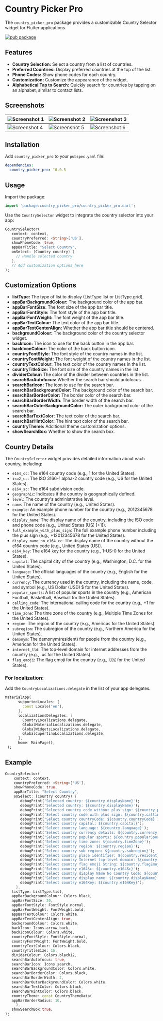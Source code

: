 # Country Picker Pro

The `country_picker_pro` package provides a customizable Country Selector widget for Flutter applications.

[![pub package](https://img.shields.io/pub/v/country_picker_pro.svg)](https://pub.dev/packages/country_picker_pro)



## Features

- **Country Selection:** Select a country from a list of countries.
- **Preferred Countries:** Display preferred countries at the top of the list.
- **Phone Codes:** Show phone codes for each country.
- **Customization:** Customize the appearance of the widget.
- **Alphabetical Tap to Search:** Quickly search for countries by tapping on an alphabet, similar to contact lists.

## Screenshots

| ![Screenshot 1](https://raw.githubusercontent.com/shirsh94/country_picker_pro/main/assets/Screenshot_first.jpg)  | ![Screenshot 2](https://github.com/shirsh94/country_picker_pro/blob/main/assets/Screenshot_second.jpg?raw=true) | ![Screenshot 3](https://github.com/shirsh94/country_picker_pro/blob/main/assets/Screenshot_third.jpg?raw=true) |
|------------------------------------------------------------------------------------------------------------------|-----------------------------------------------------------------------------------------------------------------|----------------------------------------------------------------------------------------------------------------|
| ![Screenshot 4](https://raw.githubusercontent.com/shirsh94/country_picker_pro/main/assets/Screenshot_fourth.jpg) | ![Screenshot 5](https://github.com/shirsh94/country_picker_pro/blob/main/assets/Screenshot_fifth.jpg?raw=true)  | ![Screenshot 6](https://github.com/shirsh94/country_picker_pro/blob/main/assets/Screenshot_sixth.jpg?raw=true) |

## Installation

Add `country_picker_pro` to your `pubspec.yaml` file:

```yaml
dependencies:
  country_picker_pro: ^0.0.5
```

## Usage

Import the package:

```dart
import 'package:country_picker_pro/country_picker_pro.dart';
```

Use the `CountrySelector` widget to integrate the country selector into your app:

```dart
CountrySelector(
   context: context,
   countryPreferred: <String>['US'],
   showPhoneCode: true,
   appBarTitle: "Select Country",
   onSelect: (Country country) {
     // Handle selected country
   },
   // Add customization options here
);
```

## Customization Options

- **listType:** The type of list to display (ListType.list or ListType.grid).
- **appBarBackgroundColour:** The background color of the app bar.
- **appBarFontSize:** The font size of the app bar title.
- **appBarFontStyle:** The font style of the app bar title.
- **appBarFontWeight:** The font weight of the app bar title.
- **appBarTextColour:** The text color of the app bar title.
- **appBarTextCenterAlign:** Whether the app bar title should be centered.
- **backgroundColour:** The background color of the country selector widget.
- **backIcon:** The icon to use for the back button in the app bar.
- **backIconColour:** The color of the back button icon.
- **countryFontStyle:** The font style of the country names in the list.
- **countryFontWeight:** The font weight of the country names in the list.
- **countryTextColour:** The text color of the country names in the list.
- **countryTitleSize:** The font size of the country names in the list.
- **dividerColour:** The color of the divider between countries in the list.
- **searchBarAutofocus:** Whether the search bar should autofocus.
- **searchBarIcon:** The icon to use for the search bar.
- **searchBarBackgroundColor:** The background color of the search bar.
- **searchBarBorderColor:** The border color of the search bar.
- **searchBarBorderWidth:** The border width of the search bar.
- **searchBarOuterBackgroundColor:** The outer background color of the search bar.
- **searchBarTextColor:** The text color of the search bar.
- **searchBarHintColor:** The hint text color of the search bar.
- **countryTheme:** Additional theme customization options.
- **showSearchBox:** Whether to show the search box.

## Country Details

The `CountrySelector` widget provides detailed information about each country, including:

- `e164_cc`: The e164 country code (e.g., 1 for the United States).
- `iso2_cc`: The ISO 3166-1 alpha-2 country code (e.g., US for the United States).
- `e164_sc`: The e164 subdivision code.
- `geographic`: Indicates if the country is geographically defined.
- `level`: The country's administrative level.
- `name`: The name of the country (e.g., United States).
- `example`: An example phone number for the country (e.g., 2012345678 for the United States).
- `display_name`: The display name of the country, including the ISO code and phone code (e.g.,
  United States (US) [+1]).
- `full_example_with_plus_sign`: The full example phone number including the plus sign (e.g.,
  +12012345678 for the United States).
- `display_name_no_e164_cc`: The display name of the country without the e164 country code (e.g.,
  United States (US)).
- `e164_key`: The e164 key for the country (e.g., 1-US-0 for the United States).
- `capital`: The capital city of the country (e.g., Washington, D.C. for the United States).
- `language`: The official languages of the country (e.g., English for the United States).
- `currency`: The currency used in the country, including the name, code, and symbol (e.g., US
  Dollar (USD) $ for the United States).
- `popular_sports`: A list of popular sports in the country (e.g., American Football, Basketball,
  Baseball for the United States).
- `calling_code`: The international calling code for the country (e.g., +1 for the United States).
- `time_zone`: The time zone of the country (e.g., Multiple Time Zones for the United States).
- `region`: The region of the country (e.g., Americas for the United States).
- `subregion`: The subregion of the country (e.g., Northern America for the United States).
- `demonym`: The demonym(resident) for people from the country (e.g., American for the United States).
- `internet_tld`: The top-level domain for internet addresses from the country (e.g., .us for the
  United States).
- `flag_emoji`: The flag emoji for the country (e.g., 🇺🇸 for the United States).

### For localization:
Add the `CountryLocalizations.delegate` in the list of your app delegates.
```Dart
MaterialApp(
      supportedLocales: [
        const Locale('en'),
      ],
      localizationsDelegates: [
        CountryLocalizations.delegate,
        GlobalMaterialLocalizations.delegate,
        GlobalWidgetsLocalizations.delegate,
        GlobalCupertinoLocalizations.delegate,
      ],
      home: MainPage(),
 );
```

## Example

```dart
CountrySelector(
    context: context,
    countryPreferred: <String>['US'],
    showPhoneCode: true,
    appBarTitle: "Select Country",
    onSelect: (Country country) {
       debugPrint('Selected country: ${country.displayName}');
       debugPrint('Selected country: ${country.displayName}');
       debugPrint('Selected country code without plus sign: ${country.phoneCode}');
       debugPrint('Select country code with plus sign: ${country.callingCode}');
       debugPrint('Select country countryCode: ${country.countryCode}');
       debugPrint('Select country capital: ${country.capital}');
       debugPrint('Select country language: ${country.language}');
       debugPrint('Select country currency details: ${country.currency.toString()}');
       debugPrint('Select country popular sports: ${country.popularSports.toString()}');
       debugPrint('Select country time zone: ${country.timeZone}');
       debugPrint('Select country region: ${country.region}');
       debugPrint('Select country sub region: ${country.subregion}');
       debugPrint('Select country place identifier: ${country.resident}');
       debugPrint('Select country Internet top-level domain: ${country.internetTld}');
       debugPrint('Select country flag emoji String: ${country.flagEmojiText}');
       debugPrint('Select country e164Sc: ${country.e164Sc}');
       debugPrint('Select country display Name No Country Code: ${country.displayNameNoCountryCode}');
       debugPrint('Select country display name: ${country.displayName}');
       debugPrint('Select country e164Key: ${country.e164Key}');
     },
   listType: ListType.list,
   appBarBackgroundColour: Colors.black,
   appBarFontSize: 20,
   appBarFontStyle: FontStyle.normal,
   appBarFontWeight: FontWeight.bold,
   appBarTextColour: Colors.white,
   appBarTextCenterAlign: true,
   backgroundColour: Colors.white,
   backIcon: Icons.arrow_back,
   backIconColour: Colors.white,
   countryFontStyle: FontStyle.normal,
   countryFontWeight: FontWeight.bold,
   countryTextColour: Colors.black,
   countryTitleSize: 16,
   dividerColour: Colors.black12,
   searchBarAutofocus: true,
   searchBarIcon: Icons.search,
   searchBarBackgroundColor: Colors.white,
   searchBarBorderColor: Colors.black,
   searchBarBorderWidth: 2,
   searchBarOuterBackgroundColor: Colors.white,
   searchBarTextColor: Colors.black,
   searchBarHintColor: Colors.black,
   countryTheme: const CountryThemeData(
   appBarBorderRadius: 10,
     ),
   showSearchBox:true,
);
```



